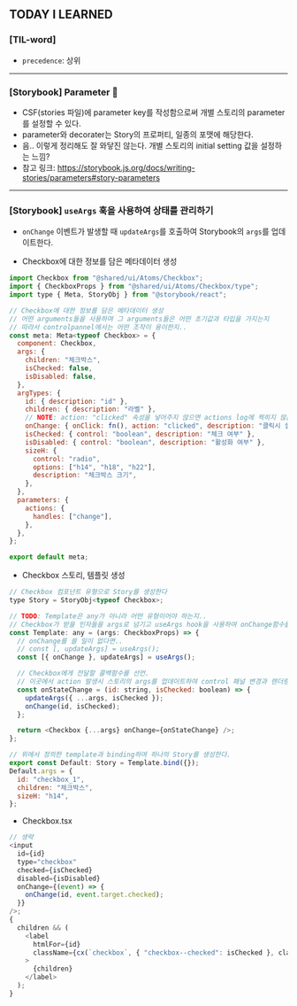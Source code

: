 ## TODAY I LEARNED

### [TIL-word]

- `precedence`: 상위

---

### [Storybook] Parameter 🤔

- CSF(stories 파일)에 parameter key를 작성함으로써 개별 스토리의 parameter를 설정할 수 있다.
- parameter와 decorater는 Story의 프로퍼티, 일종의 포맷에 해당한다.
- 음.. 이렇게 정리해도 잘 와닿진 않는다. 개별 스토리의 initial setting 값을 설정하는 느낌?
- 참고 링크: https://storybook.js.org/docs/writing-stories/parameters#story-parameters

---

### [Storybook] `useArgs` 훅을 사용하여 상태를 관리하기

- `onChange` 이벤트가 발생할 때 `updateArgs`를 호출하여 Storybook의 `args`를 업데이트한다.

- Checkbox에 대한 정보를 담은 메타데이터 생성

```javascript
import Checkbox from "@shared/ui/Atoms/Checkbox";
import { CheckboxProps } from "@shared/ui/Atoms/Checkbox/type";
import type { Meta, StoryObj } from "@storybook/react";

// Checkbox에 대한 정보를 담은 메타데이터 생성
// 어떤 arguments들을 사용하며 그 arguments들은 어떤 초기값과 타입을 가지는지
// 따라서 controlpannel에서는 어떤 조작이 용이한지..
const meta: Meta<typeof Checkbox> = {
  component: Checkbox,
  args: {
    children: "체크박스",
    isChecked: false,
    isDisabled: false,
  },
  argTypes: {
    id: { description: "id" },
    children: { description: "라벨" },
    // NOTE: action: "clicked" 속성을 넣어주지 않으면 actions log에 찍히지 않는다. 그리고.. onClick: fn()의 역할이 무엇인지 아직 잘 모르겠다 ㅜ,ㅜ
    onChange: { onClick: fn(), action: "clicked", description: "클릭시 실행할 콜백함수" },
    isChecked: { control: "boolean", description: "체크 여부" },
    isDisabled: { control: "boolean", description: "활성화 여부" },
    sizeH: {
      control: "radio",
      options: ["h14", "h18", "h22"],
      description: "체크박스 크기",
    },
  },
  parameters: {
    actions: {
      handles: ["change"],
    },
  },
};

export default meta;
```

- Checkbox 스토리, 템플릿 생성

```javascript
// Checkbox 컴포넌트 유형으로 Story를 생성한다
type Story = StoryObj<typeof Checkbox>;

// TODO: Template은 any가 아니라 어떤 유형이어야 하는지..
// Checkbox가 받을 인자들을 args로 넘기고 useArgs hook을 사용하여 onChange함수를 구조 분해 할당으로 가져오고, storybook에서 사용하는 args를 업데이트하는 함수를 가져온다.
const Template: any = (args: CheckboxProps) => {
  // onChange를 쓸 일이 없다면..
  // const [, updateArgs] = useArgs();
  const [{ onChange }, updateArgs] = useArgs();

  // Checkbox에게 전달할 콜백함수를 선언.
  // 이곳에서 action 발생시 스토리의 args를 업데이트하여 control 패널 변경과 렌더링에 영향을 주는 state 상태를 함께 변경한다. = 연동
  const onStateChange = (id: string, isChecked: boolean) => {
    updateArgs({ ...args, isChecked });
    onChange(id, isChecked);
  };

  return <Checkbox {...args} onChange={onStateChange} />;
};

// 위에서 정의한 template과 binding하여 하나의 Story를 생성한다.
export const Default: Story = Template.bind({});
Default.args = {
  id: "checkbox_1",
  children: "체크박스",
  sizeH: "h14",
};
```

- Checkbox.tsx

```javascript
// 생략
<input
  id={id}
  type="checkbox"
  checked={isChecked}
  disabled={isDisabled}
  onChange={(event) => {
    onChange(id, event.target.checked);
  }}
/>;
{
  children && (
    <label
      htmlFor={id}
      className={cx(`checkbox`, { "checkbox--checked": isChecked }, className)}
    >
      {children}
    </label>
  );
}
```
